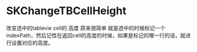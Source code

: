 # SKChangeTBCellHeight
改变选中的tablevie cell的 高度
原来很简单
就是选中的时候标记一个indexPath，然后记性在返回cell的高度的时候，如果是标记的哪一行的话，就进行设置对应的高度。
